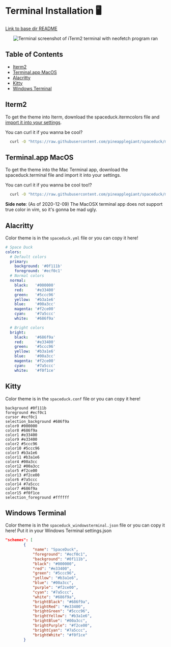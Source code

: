 # Terminal Installation 🖥

[Link to base dir README](../README.md)

<center>
  <img  src="../www/screenshots/iTerm.png" alt="Terminal screenshot of iTerm2 terminal with neofetch program ran">
</center>


## Table of Contents

* [Iterm2](#iterm2)
* [Terminal.app MacOS](#terminalapp-macos)
* [Alacritty](#alacritty)
* [Kitty](#kitty)
* [Windows Terminal](#windowsterminal)

## Iterm2


To get the theme into Iterm, download the spaceduck.itermcolors file and [import it into your settings](https://iterm2colorschemes.com/).

You can curl it if you wanna be cool?

```bash
  curl -O "https://raw.githubusercontent.com/pineapplegiant/spaceduck/main/term/spaceduck.itermcolors"
```

## Terminal.app MacOS

To get the theme into the Mac Terminal app, download the spaceduck.terminal file and import it into your settings.

You can curl it if you wanna be cool too!?

```bash
  curl -O "https://raw.githubusercontent.com/pineapplegiant/spaceduck/main/term/spaceduck.terminal"
```
**Side note**: (As of 2020-12-09) The MacOSX terminal app does not support true color in vim, so it's gonna be mad ugly.


## Alacritty

Color theme is in the `spaceduck.yml` file or you can copy it here!

```YAML
# Space Duck
colors:
  # Default colors
  primary:
    background: '#0f111b'
    foreground: '#ecf0c1'
  # Normal colors
  normal:
    black:   '#000000'
    red:     '#e33400'
    green:   '#5ccc96'
    yellow:  '#b3a1e6'
    blue:    '#00a3cc'
    magenta: '#f2ce00'
    cyan:    '#7a5ccc'
    white:   '#686f9a'

  # Bright colors
  bright:
    black:   '#686f9a'
    red:     '#e33400'
    green:   '#5ccc96'
    yellow:  '#b3a1e6'
    blue:    '#00a3cc'
    magenta: '#f2ce00'
    cyan:    '#7a5ccc'
    white:   '#f0f1ce'
```

## Kitty

Color theme is in the `spaceduck.conf` file or you can copy it here!

```
background #0f111b
foreground #ecf0c1
cursor #ecf0c1
selection_background #686f9a
color0 #000000
color8 #686f9a
color1 #e33400
color9 #e33400
color2 #5ccc96
color10 #5ccc96
color3 #b3a1e6
color11 #b3a1e6
color4 #00a3cc
color12 #00a3cc
color5 #f2ce00
color13 #f2ce00
color6 #7a5ccc
color14 #7a5ccc
color7 #686f9a
color15 #f0f1ce
selection_foreground #ffffff
```

## Windows Terminal

Color theme is in the `spaceduck_windowsterminal.json` file or you can copy it here! Put it in your Windows Terminal settings.json

```JSON
"schemes": [
        {
            "name": "SpaceDuck",
            "foreground": "#ecf0c1",
            "background": "#0f111b",
            "black": "#000000",
            "red": "#e33400",
            "green": "#5ccc96",
            "yellow": "#b3a1e6",
            "blue": "#00a3cc",
            "purple": "#f2ce00",
            "cyan": "#7a5ccc",
            "white": "#686f9a",
            "brightBlack": "#686f9a",
            "brightRed": "#e33400",
            "brightGreen": "#5ccc96",
            "brightYellow": "#b3a1e6",
            "brightBlue": "#00a3cc",
            "brightPurple": "#f2ce00",
            "brightCyan": "#7a5ccc",
            "brightWhite": "#f0f1ce"
        }
```